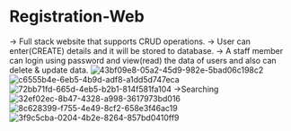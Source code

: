 # Registration-Web
-> Full stack website that supports CRUD operations.
-> User can enter(CREATE) details and it will be stored to database.
-> A staff member can login using password and view(read) the data of users and also can delete & update data.
![43bf09e8-05a2-45d9-982e-5bad06c198c2](https://user-images.githubusercontent.com/106857701/190381653-8eeb293d-fd5d-49d2-aa4b-5f8e54a827a3.jpg)
![c6555b4e-6eb5-4b9d-adf8-a1dd5d747eca](https://user-images.githubusercontent.com/106857701/190381595-b7b9be85-7aed-47da-812a-81b04e275bb8.jpg)
![72bb71fd-665d-4eb5-b2b1-814f581fa104](https://user-images.githubusercontent.com/106857701/190381714-1b38eae3-9823-4a25-baaf-8f2dbe135a9e.jpg)
->Searching
![32ef02ec-8b47-4328-a998-3617973bd016](https://user-images.githubusercontent.com/106857701/190381778-e792ec07-c9b0-47eb-b5c0-0ad28bdb6b11.jpg)
![8c628399-f755-4e49-8cf2-658e3f46ac19](https://user-images.githubusercontent.com/106857701/190381840-5be88074-8cdd-44b2-9a3c-59d7bf8074b8.jpg)
![3f9c5cba-0204-4b2e-8264-857bd0410ff9](https://user-images.githubusercontent.com/106857701/190381872-cee45b60-ca8b-4e7e-81fc-035d4980ea6e.jpg)
